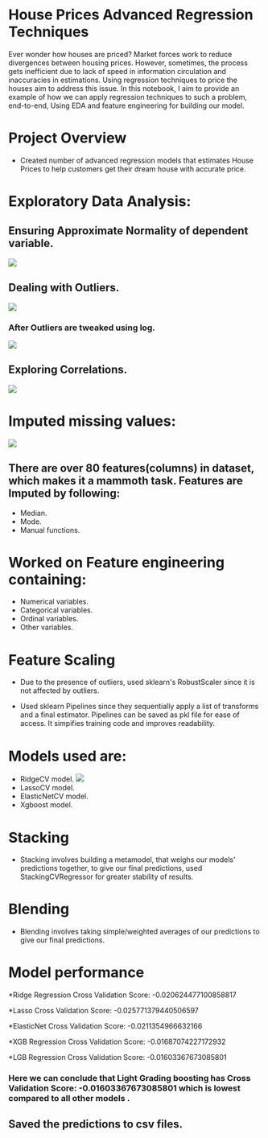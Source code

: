 # House Prices Advanced Regression Techniques

Ever wonder how houses are priced? Market forces work to reduce divergences between housing prices. However, sometimes, the process gets inefficient due to lack of speed in information circulation and inaccuracies in estimations. Using regression techniques to price the houses aim to address this issue. In this notebook, I aim to provide an example of how we can apply regression techniques to such a problem, end-to-end, Using EDA and feature engineering for building our model.

# Project Overview
* Created number of advanced regression models that estimates House Prices to help customers get their dream house with accurate price.

# Exploratory Data Analysis: 

## Ensuring Approximate Normality of dependent variable.

![](https://github.com/sarvaatmak/House-Prices-Advanced-Regression-Techniques/blob/main/images/norm1.png)

## Dealing with Outliers.
![](https://github.com/sarvaatmak/House-Prices-Advanced-Regression-Techniques/blob/main/images/outliers.png)
### After Outliers are tweaked using log.
![](https://github.com/sarvaatmak/House-Prices-Advanced-Regression-Techniques/blob/main/images/norm2.png)

## Exploring Correlations.

![](https://github.com/sarvaatmak/House-Prices-Advanced-Regression-Techniques/blob/main/images/correlations.png)

# Imputed missing values:
![](https://github.com/sarvaatmak/House-Prices-Advanced-Regression-Techniques/blob/main/images/missing.png)
## There are over 80 features(columns) in dataset, which makes it a mammoth task. Features are Imputed by following:
* Median.
* Mode.
* Manual functions.

# Worked on Feature engineering containing:
* Numerical variables.
* Categorical variables.
* Ordinal variables.
* Other variables.

# Feature Scaling
  * Due to the presence of outliers, used sklearn's RobustScaler since it is not affected by outliers.

* Used sklearn Pipelines since they sequentially apply a list of transforms and a final estimator. Pipelines can be saved as pkl file for ease of access. It simpifies training code and improves readability.

# Models used are:
* RidgeCV model.
![](https://github.com/sarvaatmak/House-Prices-Advanced-Regression-Techniques/blob/main/images/ridge_weights_against_alphas.png)
* LassoCV model.
* ElasticNetCV model.
* Xgboost model.

# Stacking
* Stacking involves building a metamodel, that weighs our models' predictions together, to give our final predictions, used StackingCVRegressor for greater stability of results.

# Blending
* Blending involves taking simple/weighted averages of our predictions to give our final predictions.

# Model performance
*Ridge Regression Cross Validation Score: -0.020624477100858817

*Lasso Cross Validation Score: -0.025771379440506597

*ElasticNet Cross Validation Score: -0.0211354966632166

*XGB Regression Cross Validation Score: -0.01687074227172932

*LGB Regression Cross Validation Score: -0.01603367673085801
### Here we can conclude that Light Grading boosting has Cross Validation Score: -0.01603367673085801 which is lowest compared to all other models .

## Saved the predictions to csv files.
